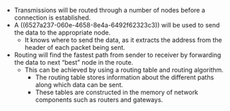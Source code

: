 - Transmissions will be routed through a number of nodes before a connection is established.
- A ((6527a237-060e-4658-8e4a-6492f62323c3)) will be used to send the data to the appropriate node.
	- It knows where to send the data, as it extracts the address from the header of each packet being sent.
- Routing will find the fastest path from sender to receiver by forwarding the data to next “best” node in the route.
	- This can be achieved by using a routing table and routing algorithm.
		- The routing table stores information about the different paths along which data can be sent.
		- These tables are constructed in the memory of network components such as routers and gateways.